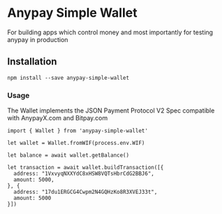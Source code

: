 
# Anypay Simple Wallet

For building apps which control money and most importantly
for testing anypay in production

## Installation

```
npm install --save anypay-simple-wallet
```

### Usage

The Wallet implements the JSON Payment Protocol V2 Spec
compatible with AnypayX.com and Bitpay.com


```
import { Wallet } from 'anypay-simple-wallet'

let wallet = Wallet.fromWIF(process.env.WIF)

let balance = await wallet.getBalance()

let transaction = await wallet.buildTransaction([{
  address: "1VxvyqNXXYdC8xHSW8VQTsHbrCdG2BBJ6",
  amount: 5000,
}, {
  address: "17du1ERGCG4Cwpm2N4GQHzKo8R3XVEJ33t",
  amount: 5000
}])

```


